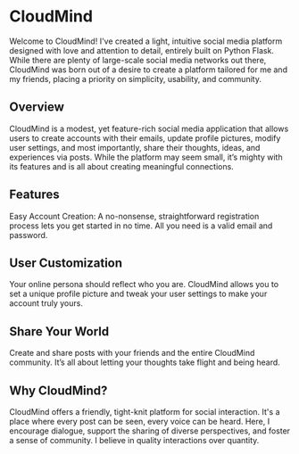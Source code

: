 # CloudMind

Welcome to CloudMind! I've created a light, intuitive social media platform designed with love and attention to detail, entirely built on Python Flask. While there are plenty of large-scale social media networks out there, CloudMind was born out of a desire to create a platform tailored for me and my friends, placing a priority on simplicity, usability, and community.

## Overview
CloudMind is a modest, yet feature-rich social media application that allows users to create accounts with their emails, update profile pictures, modify user settings, and most importantly, share their thoughts, ideas, and experiences via posts. While the platform may seem small, it’s mighty with its features and is all about creating meaningful connections.

## Features
Easy Account Creation: A no-nonsense, straightforward registration process lets you get started in no time. All you need is a valid email and password.

## User Customization
Your online persona should reflect who you are. CloudMind allows you to set a unique profile picture and tweak your user settings to make your account truly yours.

## Share Your World
Create and share posts with your friends and the entire CloudMind community. It’s all about letting your thoughts take flight and being heard.

## Why CloudMind?
CloudMind offers a friendly, tight-knit platform for social interaction. It's a place where every post can be seen, every voice can be heard. Here, I encourage dialogue, support the sharing of diverse perspectives, and foster a sense of community. I believe in quality interactions over quantity.
